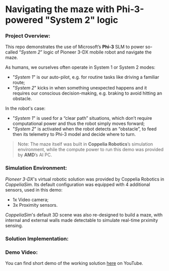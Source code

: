 # Navigating the maze with Phi-3-powered "System 2" logic

### Project Overview:

This repo demonstrates the use of Microsoft’s **Phi-3** SLM to power so-called “_System 2_” logic of Pioneer 3-DX mobile robot and navigate the maze.

As humans, we ourselves often operate in System 1 or System 2 modes:
- "_System 1_" is our auto-pilot, e.g. for routine tasks like driving a familiar route;
- "_System 2_" kicks in when something unexpected happens and it requires our conscious decision-making, e.g. braking to avoid hitting an obstacle.

In the robot's case:
- "_System 1_" is used for a “clear path” situations, which don’t require computational power and thus the robot simply moves forward;
- "_System 2_" is activated when the robot detects an “obstacle”, to feed then its telemetry to Phi-3 model and decide where to turn.

>Note: The maze itself was built in **Coppelia Robotics**’s simulation environment, while the compute power to run this demo was provided by **AMD**’s AI PC.

### Simulation Environment:
_Pioneer 3-DX_'s virtual robotic solution was provided by Coppelia Robotics in _CoppeliaSim_. Its default configuration was equipped with 4 additional sensors, used in this demo:
- 1x Video camera;
- 3x Proximity sensors.

_CoppeliaSim_'s default 3D scene was also re-designed to build a maze, with internal and external walls made detectable to simulate real-time prximity sensing.

### Solution Implementation:

### Demo Video:
You can find short demo of the working solution [here](https://youtu.be/bX2gU0sx1bE) on YouTube.

